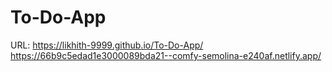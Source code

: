 # To-Do-App

URL: https://likhith-9999.github.io/To-Do-App/
https://66b9c5edad1e3000089bda21--comfy-semolina-e240af.netlify.app/
